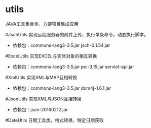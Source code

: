 # utils
JAVA工具集合类，方便项目集成应用

#JschUtils
实现远程服务器的附件上传，执行单条命令，动态执行脚本。
* 依赖包：commons-lang3-3.5.jar jsch-0.1.54.jar

#ExcelUtils
实现EXCEL与实体对象的相互转换
* 依赖包：commons-lang3-3.5.jar poi-3.15.jar servlet-api.jar

#XmlUtils
实现XML与MAP互相转换
* 依赖包：commons-lang3-3.5.jar dom4j-1.6.1.jar

#JsonUtils
实现XML与JSON互相转换
* 依赖包：json-20160212.jar

#DateUtils
日期工具类，格式转换，特定日期获取